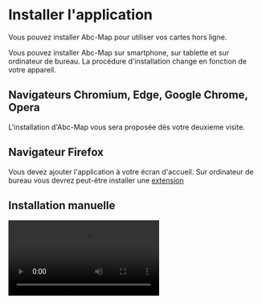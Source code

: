 <a name="install-app"></a>

# Installer l'application

Vous pouvez installer Abc-Map pour utiliser vos cartes hors ligne.

Vous pouvez installer Abc-Map sur smartphone, sur tablette et sur ordinateur de bureau. La procédure
d'installation change en fonction de votre appareil.

## Navigateurs Chromium, Edge, Google Chrome, Opera

L'installation d'Abc-Map vous sera proposée dès votre deuxieme visite.

## Navigateur Firefox

Vous devez ajouter l'application à votre écran d'accueil. Sur ordinateur de bureau vous devrez
peut-être installer une [extension](https://addons.mozilla.org/fr/firefox/addon/pwas-for-firefox/)

## Installation manuelle

<video controls src="./assets/install-app.mp4" preload="metadata"></video>
